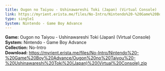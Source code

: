 ```yaml
---
title: Ougon no Taiyou - Ushinawareshi Toki (Japan) (Virtual Console)
link: https://myrient.erista.me/files/No-Intro/Nintendo%20-%20Game%20Boy%20Advance/Ougon%20no%20Taiyou%20-%20Ushinawareshi%20Toki%20(Japan)%20(Virtual%20Console).zip
type: single1
System: Nintendo - Game Boy Advance
---
```

<b>Game:</b> Ougon no Taiyou - Ushinawareshi Toki (Japan) (Virtual Console)<br>
<b>System:</b> Nintendo - Game Boy Advance<br>
<b>Collection:</b> No-Intro<br>
<b>Download:</b> https://myrient.erista.me/files/No-Intro/Nintendo%20-%20Game%20Boy%20Advance/Ougon%20no%20Taiyou%20-%20Ushinawareshi%20Toki%20(Japan)%20(Virtual%20Console).zip